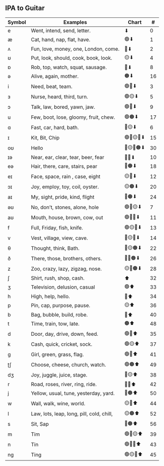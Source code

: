 ## IPA to Guitar

|Symbol |Examples |Chart |#|
|--|--|--|--|
|e|Went, intend, send, letter.|⬇|0
|æ|Cat, hand, nap, flat, have.|🟢⬇|1
|ʌ|Fun, love, money, one, London, come.|🔴⬇|2
|ʊ|Put, look, should, cook, book, look.|🟡⬇|4
|ɒ|Rob, top, watch, squat, sausage.|🔵⬇|8
|ə|Alive, again, mother.|🟠⬇|16
|i|Need, beat, team.|🟢🔴⬇|3
|ɜ|Nurse, heard, third, turn.|🟢🟡⬇|5
|ɔ|Talk, law, bored, yawn, jaw.|🟢🔵⬇|9
|u|Few, boot, lose, gloomy, fruit, chew.|🟢🟠⬇|17
|ɑ|Fast, car, hard, bath.|🔴🟡⬇|6
|ɪ|Kit, Bit, Chip|🟢🔴🟡🔵⬇|15
|oʊ|Hello|🔴🟡🔵🟠⬇|30
|ɪə|Near, ear, clear, tear, beer, fear|🔴🔵⬇|10
|eə|Hair, there, care, stairs, pear|🔴🟠⬇|18
|eɪ|Face, space, rain , case, eight|🟡🔵⬇|12
|ɔɪ|Joy, employ, toy, coil, oyster.|🟡🟠⬇|20
|aɪ|My, sight, pride, kind, flight|🔵🟠⬇|24
|əʊ|No, don’t, stones, alone, hole|🟢🔴🟡⬇|7
|aʊ|Mouth, house, brown, cow, out|🟢🔴🔵⬇|11
|f|Full, Friday, fish, knife.|🟢🟡🔵⬇|13
|v|Vest, village, view, cave.|🔴🟡🔵⬇|14
|θ|Thought, think, Bath.|🔴🟡🟠⬇|22
|ð|There, those, brothers, others.|🔴🔵🟠⬇|26
|z|Zoo, crazy, lazy, zigzag, nose.|🟡🔵🟠⬇|28
|ʃ|Shirt, rush, shop, cash.|⬆|32
|ʒ|Television, delusion, casual|🟢⬆|33
|h|High, help, hello.|🔴⬆|34
|p|Pin, cap, purpose, pause.|🟡⬆|36
|b|Bag, bubble, build, robe.|🔵⬆|40
|t|Time, train, tow, late.|🟠⬆|48
|d|Door, day, drive, down, feed.|🟢🔴⬆|35
|k|Cash, quick, cricket, sock.|🟢🟡⬆|37
|g|Girl, green, grass, flag.|🟢🔵⬆|41
|ʈʃ|Choose, cheese, church, watch.|🟢🟠⬆|49
|dʒ|Joy, juggle, juice, stage.|🔴🟡⬆|38
|r|Road, roses, river, ring, ride.|🔴🔵⬆|42
|j|Yellow, usual, tune, yesterday, yard.|🔴🟠⬆|50
|w|Wall, walk, wine, world.|🟡🔵⬆|44
|l|Law, lots, leap, long, pill, cold, chill,|🟡🟠⬆|52
|s|Sit, Sap|🔵🟠⬆|56
|m|Tim|🟢🔴🟡⬆|39
|n|Tin|🟢🔴🔵⬆|43
|ng|Ting|🟢🟡🔵⬆|45
